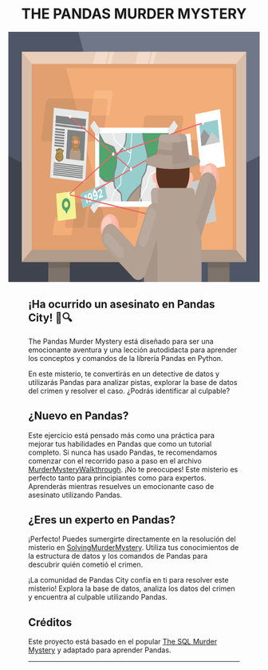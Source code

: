 # <h1 align=center> **THE PANDAS MURDER MYSTERY**  </h1>
<p align="center">
<img src="./_src/crime board.png"  height=500>
</p>
<figure src="./_src/crime board.png" Here is my figure caption!>

## ¡Ha ocurrido un asesinato en Pandas City! 🐼🔍

The Pandas Murder Mystery está diseñado para ser una emocionante aventura y una lección autodidacta para aprender los conceptos y comandos de la librería Pandas en Python.

En este misterio, te convertirás en un detective de datos y utilizarás Pandas para analizar pistas, explorar la base de datos del crimen y resolver el caso. ¿Podrás identificar al culpable?

## ¿Nuevo en Pandas?

Este ejercicio está pensado más como una práctica para mejorar tus habilidades en Pandas que como un tutorial completo. Si nunca has usado Pandas, te recomendamos comenzar con el recorrido paso a paso en el archivo [MurderMysteryWalkthrough](MurderMysteryWalkthrough.ipynb). ¡No te preocupes! Este misterio es perfecto tanto para principiantes como para expertos. Aprenderás mientras resuelves un emocionante caso de asesinato utilizando Pandas.

## ¿Eres un experto en Pandas?

¡Perfecto! Puedes sumergirte directamente en la resolución del misterio en [SolvingMurderMystery](SolvingMurderMystery.ipynb). Utiliza tus conocimientos de la estructura de datos y los comandos de Pandas para descubrir quién cometió el crimen.

¡La comunidad de Pandas City confía en ti para resolver este misterio! Explora la base de datos, analiza los datos del crimen y encuentra al culpable utilizando Pandas.

## Créditos

Este proyecto está basado en el popular [The SQL Murder Mystery](https://mystery.knightlab.com/) y adaptado para aprender Pandas.

---